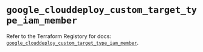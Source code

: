 # `google_clouddeploy_custom_target_type_iam_member`

Refer to the Terraform Registory for docs: [`google_clouddeploy_custom_target_type_iam_member`](https://registry.terraform.io/providers/hashicorp/google-beta/5.29.0/docs/resources/google_clouddeploy_custom_target_type_iam_member).
